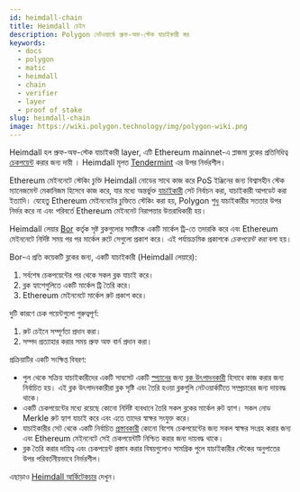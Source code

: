```yaml
---
id: heimdall-chain
title: Heimdall চেইন
description: Polygon নেটওয়ার্কে প্রুফ-অফ-স্টেক যাচাইকারী স্তর
keywords:
  - docs
  - polygon
  - matic
  - heimdall
  - chain
  - verifier
  - layer
  - proof of stake
slug: heimdall-chain
image: https://wiki.polygon.technology/img/polygon-wiki.png
---
```


Heimdall হল প্রুফ-অফ-স্টেক যাচাইকারী layer, এটি Ethereum mainnet-এ প্লাজমা ব্লকের প্রতিনিধিত্ব [চেকপয়েন্ট](/docs/maintain/glossary.md#checkpoint-transaction) করার জন্য দায়ী । Heimdall মূলত [Tendermint](https://tendermint.com/) এর উপর নির্ভরশীল।

Ethereum মেইননেটে স্টেকিং চুক্তি Heimdall নোডের সাথে কাজ করে PoS ইঞ্জিনের জন্য বিশ্বাসহীন স্টেক ম্যানেজমেন্ট মেকানিজম হিসেবে কাজ করে, যার মধ্যে অন্তর্ভুক্ত [যাচাইকারী](/docs/maintain/glossary.md#validator) সেট নির্বাচন করা, যাচাইকারী আপডেট করা ইত্যাদি। যেহেতু Ethereum মেইননেটের চুক্তিতে স্টেকিং করা হয়, Polygon শুধু যাচাইকারীর সততার উপর নির্ভর করে না এবং পরিবর্তে Ethereum মেইননেট নিরাপত্তার উত্তরাধিকারী হয়।

Heimdall লেয়ার [Bor](/docs/maintain/glossary.md#bor) কর্তৃক সৃষ্ট ব্লকগুলোর সমষ্টিকে একটি মার্কেল ট্রি-তে তদারকি করে এবং Ethereum মেইননেটে নির্দিষ্ট সময় পর পর মার্কেল রুটে সেগুলো প্রকাশ করে। এই পর্যায়ক্রমিক প্রকাশকে *চেকপয়েন্ট করা* বলা হয়।

Bor-এ প্রতি কয়েকটি ব্লকের জন্য, একটি যাচাইকারী (Heimdall লেয়ারে):

1. সর্বশেষ চেকপয়েন্টের পর থেকে সকল ব্লক যাচাই করে।
2. ব্লক হ্যাশেগুলিতে একটি মার্কেল ট্রি তৈরি করে।
3. Ethereum মেইননেটে মার্কেল রুট প্রকাশ করে।

দুটি কারণে চেক পয়েন্টগুলো গুরুত্বপূর্ণ:

1. রুট চেইনে সম্পূর্ণতা প্রদান করা।
2. সম্পদ প্রত্যাহার করার সময় প্রুফ অফ বার্ন প্রদান করা।

প্রক্রিয়াটির একটি সংক্ষিপ্ত বিবরণ:

* পুল থেকে সক্রিয় যাচাইকারীদের একটি সাবসেট একটি [স্প্যানের](/docs/maintain/glossary.md#span) জন্য [ব্লক উৎপাদনকারী](/docs/maintain/glossary.md#block-producer) হিসাবে কাজ করার জন্য নির্বাচিত হয়। এই ব্লক উৎপাদনকারীরা ব্লক সৃষ্টি এবং তৈরি হওয়া ব্লকগুলি নেটওয়ার্কটিতে সম্প্রচারের জন্য দায়বদ্ধ থাকে।
* একটি চেকপয়েন্টের মধ্যে রয়েছে কোনো নির্দিষ্ট ব্যবধানে তৈরি সকল ব্লকের মার্কেল রুট হ্যাশ। সকল নোড Merkle রুট হ্যাশ যাচাই করে এবং এতে তাদের স্বাক্ষর সংযুক্ত করে।
* যাচাইকারীর সেট থেকে একটি নির্বাচিত [প্রস্তাবকারী](/docs/maintain/glossary.md#proposer) কোনো বিশেষ চেকপয়েন্টের জন্য সকল স্বাক্ষর সংগ্রহ করার জন্য এবং Ethereum মেইননেটে সেই চেকপয়েন্টটি নিশ্চিত করার জন্য দায়বদ্ধ থাকে।
* ব্লক তৈরি করার দায়িত্ব এবং চেকপয়েন্ট প্রস্তাব করার বিষয়গুলোও সামগ্রিক পুলে যাচাইকারীর স্টেকের অনুপাতের উপর পরিবর্তনীয়ভাবে নির্ভরশীল।

এছাড়াও [Heimdall আর্কিটেকচার](/docs/pos/heimdall/overview) দেখুন।
